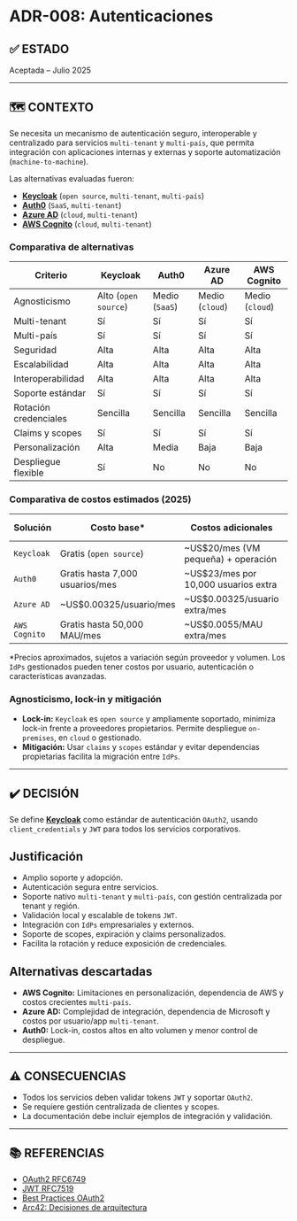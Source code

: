 # ADR-008: Autenticaciones

## ✅ ESTADO

Aceptada – Julio 2025

---

## 🗺️ CONTEXTO

Se necesita un mecanismo de autenticación seguro, interoperable y centralizado para servicios `multi-tenant` y `multi-país`, que permita integración con aplicaciones internas y externas y soporte automatización (`machine-to-machine`).

Las alternativas evaluadas fueron:

- **[Keycloak](https://www.keycloak.org/)** (`open source`, `multi-tenant`, `multi-país`)
- **[Auth0](https://auth0.com/)** (`SaaS`, `multi-tenant`)
- **[Azure AD](https://azure.microsoft.com/en-us/services/active-directory/)** (`cloud`, `multi-tenant`)
- **[AWS Cognito](https://aws.amazon.com/cognito/)** (`cloud`, `multi-tenant`)

### Comparativa de alternativas

| Criterio                | Keycloak | Auth0 | Azure AD | AWS Cognito |
|------------------------|----------|-------|----------|-------------|
| Agnosticismo           | Alto (`open source`) | Medio (`SaaS`) | Medio (`cloud`) | Medio (`cloud`) |
| Multi-tenant           | Sí       | Sí    | Sí       | Sí          |
| Multi-país             | Sí       | Sí    | Sí       | Sí          |
| Seguridad              | Alta     | Alta  | Alta     | Alta        |
| Escalabilidad          | Alta     | Alta  | Alta     | Alta        |
| Interoperabilidad      | Alta     | Alta  | Alta     | Alta        |
| Soporte estándar       | Sí       | Sí    | Sí       | Sí          |
| Rotación credenciales  | Sencilla | Sencilla | Sencilla | Sencilla  |
| Claims y scopes        | Sí       | Sí    | Sí       | Sí          |
| Personalización        | Alta     | Media | Baja     | Baja        |
| Despliegue flexible    | Sí       | No    | No       | No          |

### Comparativa de costos estimados (2025)

| Solución        | Costo base*         | Costos adicionales                | Infraestructura propia |
|-----------------|---------------------|-----------------------------------|-----------------------|
| `Keycloak`        | Gratis (`open source`)| ~US$20/mes (VM pequeña) + operación| Sí                    |
| `Auth0`           | Gratis hasta 7,000 usuarios/mes | ~US$23/mes por 10,000 usuarios extra | No           |
| `Azure AD`        | ~US$0.00325/usuario/mes | ~US$0.00325/usuario extra/mes | No                |
| `AWS Cognito`     | Gratis hasta 50,000 MAU/mes | ~US$0.0055/MAU extra/mes | No            |

*Precios aproximados, sujetos a variación según proveedor y volumen. Los `IdPs` gestionados pueden tener costos por usuario, autenticación o características avanzadas.

### Agnosticismo, lock-in y mitigación

- **Lock-in:** `Keycloak` es `open source` y ampliamente soportado, minimiza lock-in frente a proveedores propietarios. Permite despliegue `on-premises`, en `cloud` o gestionado.
- **Mitigación:** Usar `claims` y `scopes` estándar y evitar dependencias propietarias facilita la migración entre `IdPs`.

---

## ✔️ DECISIÓN

Se define **[Keycloak](https://www.keycloak.org/)** como estándar de autenticación `OAuth2`, usando `client_credentials` y `JWT` para todos los servicios corporativos.

## Justificación

- Amplio soporte y adopción.
- Autenticación segura entre servicios.
- Soporte nativo `multi-tenant` y `multi-país`, con gestión centralizada por tenant y región.
- Validación local y escalable de tokens `JWT`.
- Integración con `IdPs` empresariales y externos.
- Soporte de scopes, expiración y claims personalizados.
- Facilita la rotación y reduce exposición de credenciales.

## Alternativas descartadas

- **AWS Cognito:** Limitaciones en personalización, dependencia de AWS y costos crecientes `multi-país`.
- **Azure AD:** Complejidad de integración, dependencia de Microsoft y costos por usuario/app `multi-tenant`.
- **Auth0:** Lock-in, costos altos en alto volumen y menor control de despliegue.

---

## ⚠️ CONSECUENCIAS

- Todos los servicios deben validar tokens `JWT` y soportar `OAuth2`.
- Se requiere gestión centralizada de clientes y scopes.
- La documentación debe incluir ejemplos de integración y validación.

---

## 📚 REFERENCIAS

- [OAuth2 RFC6749](https://datatracker.ietf.org/doc/html/rfc6749)
- [JWT RFC7519](https://datatracker.ietf.org/doc/html/rfc7519)
- [Best Practices OAuth2](https://oauth.net/2/grant-types/client-credentials/)
- [Arc42: Decisiones de arquitectura](https://arc42.org/decision/)
